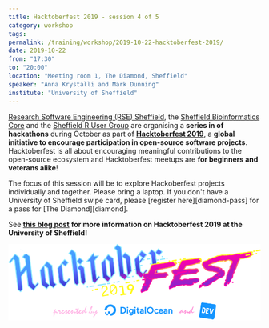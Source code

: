 ```yaml
---
title: Hacktoberfest 2019 - session 4 of 5
category: workshop
tags:
permalink: /training/workshop/2019-10-22-hacktoberfest-2019/
date: 2019-10-22
from: "17:30"
to: "20:00"
location: "Meeting room 1, The Diamond, Sheffield"
speaker: "Anna Krystalli and Mark Dunning"
institute: "University of Sheffield"
---
```


[Research Software Engineering (RSE) Sheffield](/),
the [Sheffield Bioinformatics Core][sbc] and 
the [Sheffield R User Group][srug]
are organising a **series in of hackathons** during October
as part of [**Hacktoberfest 2019**][hacktoberfest],
a **global initiative to encourage participation in open-source software projects**.
Hacktoberfest is all about encouraging meaningful contributions to the open-source ecosystem
and Hacktoberfest meetups are **for beginners and veterans alike**!

The focus of this session will be to explore Hackoberfest projects individually and together.
Please bring a laptop.
If you don't have a University of Sheffield swipe card,
please [register here][diamond-pass] for
a pass for [The Diamond][diamond].

See [**this blog post**](/blog/2019-09-23-hacktoberfest/)
**for more information on Hacktoberfest 2019 at the University of Sheffield!**

<img src="/assets/images/HF19_logo.png" alt="Hacktoberfest 2019 logo" />

[hacktoberfest]: https://hacktoberfest.digitalocean.com
[sbc]: https://sbc.shef.ac.uk/
[srug]: https://sheffieldr.github.io/ 
